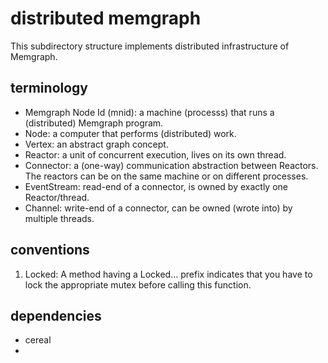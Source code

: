 
# distributed memgraph

This subdirectory structure implements distributed infrastructure of Memgraph.

## terminology

* Memgraph Node Id (mnid): a machine (processs) that runs a (distributed) Memgraph program.
* Node: a computer that performs (distributed) work.
* Vertex: an abstract graph concept.
* Reactor: a unit of concurrent execution, lives on its own thread.
* Connector: a (one-way) communication abstraction between Reactors. The reactors can be on the same machine or on different processes.
* EventStream: read-end of a connector, is owned by exactly one Reactor/thread.
* Channel: write-end of a connector, can be owned (wrote into) by multiple threads.

## conventions

1. Locked: A method having a Locked... prefix indicates that you
have to lock the appropriate mutex before calling this function.

## dependencies

* cereal
* <other memgraph dependencies>